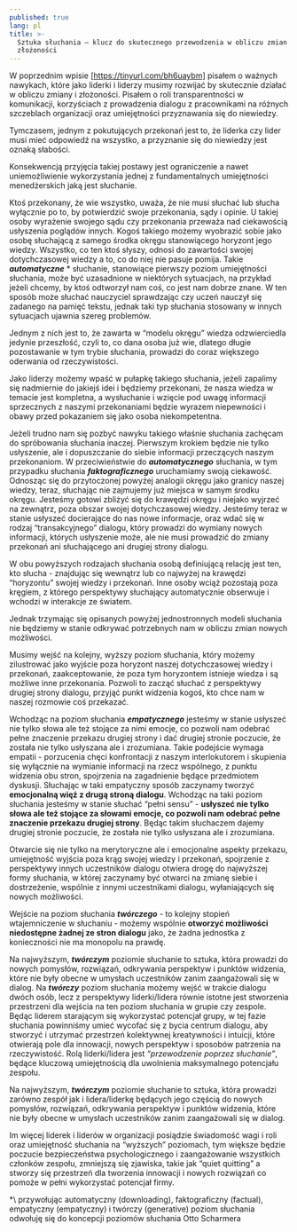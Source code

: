 ```yaml
---
published: true
lang: pl
title: >-
  Sztuka słuchania – klucz do skutecznego przewodzenia w obliczu zmian i
  złożoności
---
```


W poprzednim wpisie [https://tinyurl.com/bh6uaybm] pisałem o ważnych nawykach, które jako liderki i liderzy musimy rozwijać by skutecznie działać w obliczu zmiany i złożoności. Pisałem o roli transparentności w komunikacji, korzyściach z prowadzenia dialogu z pracownikami na różnych szczeblach organizacji oraz umiejętności przyznawania się do niewiedzy.

Tymczasem, jednym z pokutujących przekonań jest to, że liderka czy lider musi mieć odpowiedź na wszystko, a przyznanie się do niewiedzy jest oznaką słabości.

Konsekwencją przyjęcia takiej postawy jest ograniczenie a nawet uniemożliwienie wykorzystania jednej z fundamentalnych umiejętności menedżerskich jaką jest słuchanie.

Ktoś przekonany, że wie wszystko, uważa, że nie musi słuchać lub słucha wyłącznie po to, by potwierdzić swoje przekonania, sądy i opinie. U takiej osoby wyrażenie swojego sądu czy przekonania przeważa nad ciekawością usłyszenia poglądów innych. Kogoś takiego możemy wyobrazić sobie jako osobę słuchającą z samego środka okręgu stanowiącego horyzont jego wiedzy. Wszystko, co ten ktoś słyszy, odnosi do zawartości swojej dotychczasowej wiedzy a to, co do niej nie pasuje pomija. Takie ***automatyczne*** \* słuchanie, stanowiące pierwszy poziom umiejętności słuchania, może być uzasadnione w niektórych sytuacjach, na przykład jeżeli chcemy, by ktoś odtworzył nam coś, co jest nam dobrze znane. W ten sposób może słuchać nauczyciel sprawdzając czy uczeń nauczył się zadanego na pamięć tekstu, jednak taki typ słuchania stosowany w innych sytuacjach ujawnia szereg problemów.

Jednym z nich jest to, że zawarta w “modelu okręgu” wiedza odzwierciedla jedynie przeszłość, czyli to, co dana osoba już wie, dlatego długie pozostawanie w tym trybie słuchania, prowadzi do coraz większego oderwania od rzeczywistości.

Jako liderzy możemy wpaść w pułapkę takiego słuchania, jeżeli zapalimy się nadmiernie do jakiejś idei i będziemy przekonani, że nasza wiedza w temacie jest kompletna, a wysłuchanie i wzięcie pod uwagę informacji sprzecznych z naszymi przekonaniami będzie wyrazem niepewności i obawy przed pokazaniem się jako osoba niekompetentna.

Jeżeli trudno nam się pozbyć nawyku takiego właśnie słuchania zachęcam do spróbowania słuchania inaczej. Pierwszym krokiem będzie nie tylko usłyszenie, ale i dopuszczanie do siebie informacji przeczących naszym przekonaniom. W przeciwieństwie do ***automatycznego*** słuchania, w tym przypadku słuchania ***faktograficznego*** uruchamiamy swoją ciekawość. Odnosząc się do przytoczonej powyżej analogii okręgu jako granicy naszej wiedzy, teraz, słuchając nie zajmujemy już miejsca w samym środku okręgu. Jesteśmy gotowi zbliżyć się do krawędzi okręgu i niejako wyjrzeć na zewnątrz, poza obszar swojej dotychczasowej wiedzy. Jesteśmy teraz w stanie usłyszeć docierające do nas nowe informacje, oraz wdać się w rodzaj “transakcyjnego” dialogu, który prowadzi do wymiany nowych informacji, których usłyszenie może, ale nie musi prowadzić do zmiany przekonań ani słuchającego ani drugiej strony dialogu.

W obu powyższych rodzajach słuchania osobą definiującą relację jest ten, kto słucha - znajdując się wewnątrz lub co najwyżej na krawędzi “horyzontu” swojej wiedzy i przekonań. Inne osoby wciąż pozostają poza kręgiem, z którego perspektywy słuchający automatycznie obserwuje i wchodzi w interakcje ze światem.

Jednak trzymając się opisanych powyżej jednostronnych modeli słuchania nie będziemy w stanie odkrywać potrzebnych nam w obliczu zmian nowych możliwości.

Musimy wejść na kolejny, wyższy poziom słuchania, który możemy zilustrować jako wyjście poza horyzont naszej dotychczasowej wiedzy i przekonań, zaakceptowanie, że poza tym horyzontem istnieje wiedza i są możliwe inne przekonania. Pozwoli to zacząć słuchać z perspektywy drugiej strony dialogu, przyjąć punkt widzenia kogoś, kto chce nam w naszej rozmowie coś przekazać.

Wchodząc na poziom słuchania ***empatycznego*** jesteśmy w stanie usłyszeć nie tylko słowa ale też stojące za nimi emocje, co pozwoli nam odebrać pełne znaczenie przekazu drugiej strony i dać drugiej stronie poczucie, że została nie tylko usłyszana ale i zrozumiana.
Takie podejście wymaga empatii - porzucenia chęci konfrontacji z naszym interlokutorem i skupienia się wyłącznie na wymianie informacji na rzecz wspólnego, z punktu widzenia obu stron, spojrzenia na zagadnienie będące przedmiotem dyskusji. Słuchając w taki empatyczny sposób zaczynamy tworzyć **emocjonalną więź z drugą stroną dialogu**. Wchodząc na taki poziom słuchania jesteśmy w stanie słuchać “pełni sensu” - **usłyszeć nie tylko słowa ale też stojące za słowami emocje, co pozwoli nam odebrać pełne znaczenie przekazu drugiej strony**. Będąc takim słuchaczem dajemy drugiej stronie poczucie, że została nie tylko usłyszana ale i zrozumiana.

Otwarcie się nie tylko na merytoryczne ale i emocjonalne aspekty przekazu, umiejętność wyjścia poza krąg swojej wiedzy i przekonań, spojrzenie z perspektywy innych uczestników dialogu otwiera drogę do najwyższej formy słuchania, w której zaczynamy być otwarci na zmianę siebie i dostrzeżenie, wspólnie z innymi uczestnikami dialogu, wyłaniających się nowych możliwości.

Wejście na poziom słuchania ***twórczego*** - to kolejny stopień wtajemniczenie w słuchaniu - możemy wspólnie **otworzyć możliwości niedostępne żadnej ze stron dialogu** jako, że żadna jednostka z konieczności nie ma monopolu na prawdę.

Na najwyższym, ***twórczym*** poziomie słuchanie to sztuka, która prowadzi do nowych pomysłów, rozwiązań, odkrywania perspektyw i punktów widzenia, które nie były obecne w umysłach uczestników zanim zaangażowali się w dialog.
Na ***twórczy*** poziom słuchania możemy wejść w trakcie dialogu dwóch osób, lecz z perspektywy liderki/lidera równie istotne jest stworzenia przestrzeni dla wejścia na ten poziom słuchania w grupie czy zespole. Będąc liderem starającym się wykorzystać potencjał grupy, w tej fazie słuchania powinniśmy umieć wycofać się z bycia centrum dialogu, aby stworzyć i utrzymać przestrzeń kolektywnej kreatywności i intuicji, które otwierają pole dla innowacji, nowych perspektyw i sposobów patrzenia na rzeczywistość. Rolą liderki/lidera jest *“przewodzenie poprzez słuchanie”*, będące kluczową umiejętnością dla uwolnienia maksymalnego potencjału zespołu.

Na najwyższym, ***twórczym*** poziomie słuchanie to sztuka, która prowadzi zarówno zespół jak i lidera/liderkę będących jego częścią do nowych pomysłów, rozwiązań, odkrywania perspektyw i punktów widzenia, które nie były obecne w umysłach uczestników zanim zaangażowali się w dialog.

Im więcej liderek i liderów w organizacji posiądzie świadomość wagi i roli oraz umiejętność słuchania na “wyższych” poziomach, tym większe będzie poczucie bezpieczeństwa psychologicznego i zaangażowanie wszystkich członków zespołu, zmniejszą się zjawiska, takie jak “quiet quitting” a stworzy się przestrzeń dla tworzenia innowacji i nowych rozwiązań co pomoże w pełni wykorzystać potencjał firmy.

*\ przywołując automatyczny (downloading), faktograficzny (factual), empatyczny (empatyczny) i twórczy (generative) poziom słuchania odwołuję się do koncepcji poziomów słuchania Otto Scharmera
